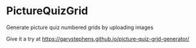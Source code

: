 # PictureQuizGrid
Generate picture quiz numbered grids by uploading images

Give it a try at https://garystephens.github.io/picture-quiz-grid-generator/
